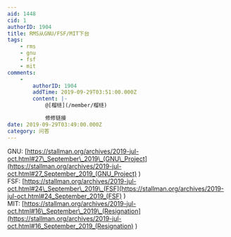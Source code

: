 ```yaml
---
aid: 1448
cid: 1
authorID: 1904
title: RMS从GNU/FSF/MIT下台
tags:
    - rms
    - gnu
    - fsf
    - mit
comments:
    -
        authorID: 1904
        addTime: 2019-09-29T03:51:00.000Z
        content: |-
            @[榴梿](/member/榴梿)

            修修链接
date: 2019-09-29T03:49:00.000Z
category: 问答
---
```


GNU: [https://stallman.org/archives/2019-jul-oct.html#27\_September\_2019\_(GNU\_Project](https://stallman.org/archives/2019-jul-oct.html#27_September_2019_(GNU_Project) )  
FSF: [https://stallman.org/archives/2019-jul-oct.html#24\_September\_2019\_(FSF](https://stallman.org/archives/2019-jul-oct.html#24_September_2019_(FSF) )  
MIT: [https://stallman.org/archives/2019-jul-oct.html#16\_September\_2019\_(Resignation](https://stallman.org/archives/2019-jul-oct.html#16_September_2019_(Resignation) )
